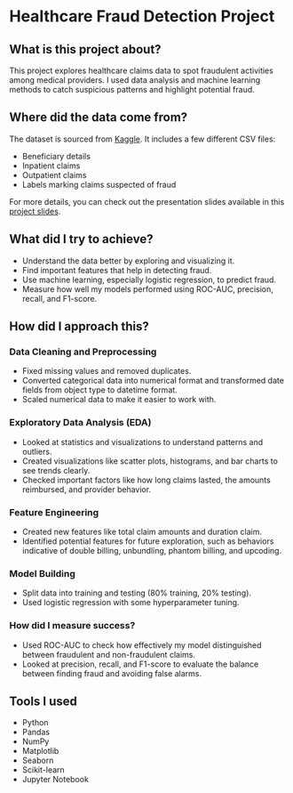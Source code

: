 # Healthcare Fraud Detection Project

## What is this project about?

This project explores healthcare claims data to spot fraudulent activities among medical providers. I used data analysis and machine learning methods to catch suspicious patterns and highlight potential fraud.

## Where did the data come from?

The dataset is sourced from [Kaggle](https://www.kaggle.com/datasets/rohitrox/healthcare-provider-fraud-detection-analysis/data). It includes a few different CSV files:

- Beneficiary details
- Inpatient claims
- Outpatient claims
- Labels marking claims suspected of fraud

For more details, you can check out the presentation slides available in this [project slides](https://drive.google.com/file/d/1jPnMJNZRz9oQVxCP3VmEwOjEiFoHIbL3/view?usp=sharing).

## What did I try to achieve?

- Understand the data better by exploring and visualizing it.
- Find important features that help in detecting fraud.
- Use machine learning, especially logistic regression, to predict fraud.
- Measure how well my models performed using ROC-AUC, precision, recall, and F1-score.

## How did I approach this?

### Data Cleaning and Preprocessing

- Fixed missing values and removed duplicates.
- Converted categorical data into numerical format and transformed date fields from object type to datetime format.
- Scaled numerical data to make it easier to work with.

### Exploratory Data Analysis (EDA)

- Looked at statistics and visualizations to understand patterns and outliers.
- Created visualizations like scatter plots, histograms, and bar charts to see trends clearly.
- Checked important factors like how long claims lasted, the amounts reimbursed, and provider behavior.

### Feature Engineering

- Created new features like total claim amounts and duration claim.
- Identified potential features for future exploration, such as behaviors indicative of double billing, unbundling, phantom billing, and upcoding.

### Model Building

- Split data into training and testing (80% training, 20% testing).
- Used logistic regression with some hyperparameter tuning.

### How did I measure success?

- Used ROC-AUC to check how effectively my model distinguished between fraudulent and non-fraudulent claims.
- Looked at precision, recall, and F1-score to evaluate the balance between finding fraud and avoiding false alarms.

## Tools I used

- Python
- Pandas
- NumPy
- Matplotlib
- Seaborn
- Scikit-learn
- Jupyter Notebook
